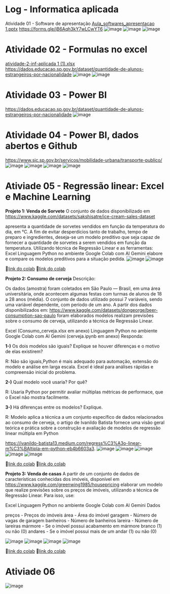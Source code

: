 # Log - Informatica aplicada
Atividade 01 - Software de apresentação
[Aula_softwares_apresentacao 1.pptx](https://github.com/user-attachments/files/19701698/Aula_softwares_apresentacao.1.pptx)
https://forms.gle/jB6Aqh3kY7wLCwYT6
![image](https://github.com/user-attachments/assets/44a3257c-38fc-4feb-b6ea-9fa06313706d)
![image](https://github.com/user-attachments/assets/389acaa1-4957-4248-820a-5c15fb05342b)
![image](https://github.com/user-attachments/assets/d4f90f6c-1d91-4929-99ef-2f8c509b3a9c)

# Atividade 02 - Formulas no excel
[atividade-2-inf-aplicada 1 (1).xlsx](
https://github.com/user-attachments/files/19701994/atividade-2-inf-aplicada.1.1.xlsx)
https://dados.educacao.sp.gov.br/dataset/quantidade-de-alunos-estrangeiros-por-nacionalidade
![image](https://github.com/user-attachments/assets/9a3d23df-ef77-4324-9861-6c89fe492049)
![image](https://github.com/user-attachments/assets/552d7aa7-cb39-4aaf-be8b-910a68025389)

# Atividade 03 - Power BI
https://dados.educacao.sp.gov.br/dataset/quantidade-de-alunos-estrangeiros-por-nacionalidade
![image](https://github.com/user-attachments/assets/3dd25889-e9de-4924-8cc0-6cd2b19acbbe)

# Atividade 04 - Power BI, dados abertos e Github
https://www.sjc.sp.gov.br/servicos/mobilidade-urbana/transporte-publico/
![image](https://github.com/user-attachments/assets/e97659d3-5bcb-4fc4-98e8-b5fcc321baf5)
![image](https://github.com/user-attachments/assets/f9f1d475-d861-44be-9eb6-079397b33c62)
![image](https://github.com/user-attachments/assets/134a1eea-b5b2-4367-84a6-a8fbb3685507)
![image](https://github.com/user-attachments/assets/dd969874-c321-42f9-ac6a-58e7d12cb283)

# Ativiade 05 - Regressão linear: Excel e Machine Learning
**Projeto 1: Venda de Sorvete**
O conjunto de dados disponibilizado em https://www.kaggle.com/datasets/sakshisatre/ice-cream-sales-dataset

apresenta a quantidade de sorvetes vendidos em função da temperatura do dia, em °C.  A fim de evitar desperdícios tanto de trabalho, tempo de preparo e ingredientes, deseja-se um modelo preditivo que seja capaz de fornecer a quantidade de sorvetes a serem vendidos em função da temperatura. Utilizando  técnica de Regressão Linear e as ferramentas:
   Excel
   Linguagem Python no ambiente Google Colab com AI Gemini
elabore e compare os modelos preditivos para a situação pedida.
![image](https://github.com/user-attachments/assets/d3c05c59-b20f-430b-b0b0-27621d7ae8cd)
![image](https://github.com/user-attachments/assets/868fcc62-f1d3-48e9-9dae-5744a9c48c70)

📂[link do colab](https://colab.research.google.com/drive/1LghGUa0pf7tyhCUhUdOOsjY063-1d3dP?usp=sharing)
📂[link do colab](https://fatecspgov-my.sharepoint.com/:x:/r/personal/alan_silva145_fatec_sp_gov_br/Documents/IceCream%201.csv?d=wb88fbce19a984c41912bfb76a38280ee&csf=1&web=1&e=YhtScq)



**Projeto 2: Consumo de cerveja**
Descrição:

Os dados (amostra) foram coletados em São Paulo — Brasil, em uma área universitária, onde acontecem algumas festas com turmas de alunos de 18 a 28 anos (média). O conjunto de dados utilizado  possui 7 variáveis, sendo uma variável dependente, com período de um ano.
A partir dos dados disponibilizados em:  https://www.kaggle.com/datasets/dongeorge/beer-consumption-sao-paulo
foram elaborados modelos realizam previsões sobre o consumo de cerveja, utilizando a técnica de Regressão Linear.

   Excel (Consumo_cerveja.xlsx em anexo)
   Linguagem Python no ambiente Google Colab com AI Gemini (cerveja.ipynb em anexo)
Responda:

**1-)** Os dois modelos são iguais? Explique se houver diferenças e o motivo de elas existirem?

R: Não são iguais,Python é mais adequado para automação, extensão do modelo e análise em larga escala. Excel é ideal para análises rápidas e compreensão inicial do problema.

**2-)** Qual modelo você usaria? Por quê?

R: Usaria Python por permitir avaliar múltiplas métricas de performace, que o Excel não mostra facilmente.

**3-)** Há diferenças entre os modelos? Explique.

R: Modelo aplica a técnica a um conjunto específico de dados relacionados ao consumo de cerveja, o artigo de Ivanildo Batista fornece uma visão geral teórica e prática sobre a construção e avaliação de modelos de regressão linear múltipla em Python

https://ivanildo-batista13.medium.com/regress%C3%A3o-linear-m%C3%BAltipla-em-python-eb4b6603a3. 
![image](https://github.com/user-attachments/assets/9e086acb-f6b5-43ba-b2f6-fdef95270700)
![image](https://github.com/user-attachments/assets/6e2e826c-06b8-430b-abf4-e3458007d58e)
![image](https://github.com/user-attachments/assets/79934a81-911f-4b57-b253-82a919697c32)
![image](https://github.com/user-attachments/assets/88c2f4a5-99d2-4205-935b-43ae8c8bfd30)
![image](https://github.com/user-attachments/assets/4113a220-78c8-4174-b38d-43bf85cceac7)

📂[link do colab](https://colab.research.google.com/drive/1KS9xTDzrsK5TWhKBz6w2fhkNmDAIG5iC?usp=sharing)
📂[link do colab](https://fatecspgov.sharepoint.com/:x:/r/sites/Section_INF047.A994.N.074.146.20251/Class%20Files/Assignments/Regress%C3%A3o%20linear_%20Excel%20e%20Machine%20Learning%201/Consumo_cerveja.xlsx?d=w6a37bdbb6e244ac087aee982b80a6e54&csf=1&web=1&e=fVHU12)





**Projeto 3: Venda de casas**
A partir de  um conjunto de dados de características conhecidas dos imóveis, disponível em https://www.kaggle.com/greenwing1985/housepricing
elaborar um modelo que realize previsões sobre os preços de imóveis, utilizando a técnica de Regressão Linear. Para isso, use:

   Excel
   Linguagem Python no ambiente Google Colab com AI Gemini
Dados

preços - Preços do imóveis
área - Área do imóvel
garagem - Número de vagas de garagem
banheiros - Número de banheiros
lareira - Número de lareiras
mármore - Se o imóvel possui acabamento em mármore branco (1) ou não (0)
andares - Se o imóvel possui mais de um andar (1) ou não (0)

![image](https://github.com/user-attachments/assets/f3e2db6f-e56a-4a9d-b055-b3ce9b9409b1)
![image](https://github.com/user-attachments/assets/e3c8a73c-214f-4fc4-b438-174825f62575)
![image](https://github.com/user-attachments/assets/c7bb7a38-4c8b-4661-b6c1-572584e9f0e5)
![image](https://github.com/user-attachments/assets/dc3b8010-b50b-400c-95fa-aa88697a9338)

📂[link do colab](https://colab.research.google.com/drive/1DF-0GgP-vqr_Cc4ARqYRR2xsO0qHX0D2?usp=sharing)
📂[link do colab](https://fatecspgov-my.sharepoint.com/:x:/r/personal/matheus_siqueira14_fatec_sp_gov_br/Documents/Arquivos%20de%20Chat%20do%20Microsoft%20Teams/HousePrices_HalfMil%20(2).xlsx?d=wf1ce44799aa44a99af7b06d00423f5ef&csf=1&web=1&e=3ea0aA)

# Ativiade 06

![image](https://github.com/user-attachments/assets/2d495066-19e0-4865-9536-1ae646ed8d3e)


